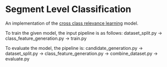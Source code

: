 # Segment Level Classification

An implementation of the [cross class relevance learning](https://arxiv.org/abs/1911.08548) model.

To train the given model, the input pipeline is as follows:
dataset_split.py -> class_feature_generation.py -> train.py

To evaluate the model, the pipeline is:
candidate_generation.py -> dataset_split.py -> class_feature_generation.py -> combine_dataset.py -> evaluate.py